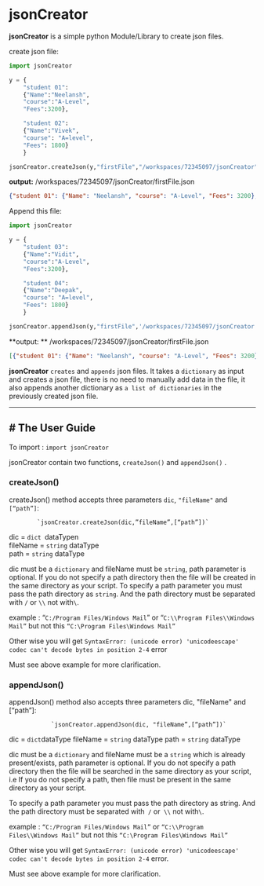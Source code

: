 # jsonCreator

**jsonCreator** is a simple python Module/Library to create  json files.

create json file:
```python
import jsonCreator

y = {
    "student 01":
    {"Name":"Neelansh",
    "course":"A-Level",
    "Fees":3200},

    "student 02":
    {"Name":"Vivek",
    "course": "A=level",
    "Fees": 1800}
    }

jsonCreator.createJson(y,"firstFile","/workspaces/72345097/jsonCreator")
```
**output:** /workspaces/72345097/jsonCreator/firstFile.json
```json
{"student 01": {"Name": "Neelansh", "course": "A-Level", "Fees": 3200}, "student 02": {"Name": "Vivek", "course": "A=level", "Fees": 1800}}
```

Append this file:
```python
import jsonCreator

y = {
    "student 03":
    {"Name":"Vidit",
    "course":"A-Level",
    "Fees":3200},

    "student 04":
    {"Name":"Deepak",
    "course": "A=level",
    "Fees": 1800}
    }

jsonCreator.appendJson(y,"firstFile",'/workspaces/72345097/jsonCreator')


```
**output: ** /workspaces/72345097/jsonCreator/firstFile.json
```json
[{"student 01": {"Name": "Neelansh", "course": "A-Level", "Fees": 3200}, "student 02": {"Name": "Vivek", "course": "A=level", "Fees": 1800}},{"student 03": {"Name": "Vidit", "course": "A-Level", "Fees": 3200}, "student 04": {"Name": "Deepak", "course": "A=level", "Fees": 1800}}]
```

**jsonCreator** `creates` and `appends` json files.
It takes a `dictionary` as input and creates a json file, there is no need to manually add data in the file, it also appends another dictionary as `a list of dictionaries` in the previously created json file.

------------

## # The User Guide

To import  : `import jsonCreator`

jsonCreator contain two functions, `createJson()` and `appendJson()`
.
### createJson()
createJson() method accepts three parameters `dic`, `"fileName"` and `[“path”]`:

			`jsonCreator.createJson(dic,”fileName”,[“path”])`
								
dic  = `dict `dataTypen\
fileName = `string` dataType\
path = `string` dataType

dic must be a `dictionary` and fileName must be `string`, path parameter is optional. If you do not specify a path directory then the file will be created in the same directory as your script.
To specify a path parameter you must pass the path directory as `string`. And the path directory must be separated with `/` or `\\` not with` \ `.

 example : “`C:/Program Files/Windows Mail`” or “`C:\\Program Files\\Windows Mail”` but not this `“C:\Program Files\Windows Mail”`
 
 Other wise you will get `SyntaxError: (unicode error) 'unicodeescape' codec can't decode bytes in position 2-4`  error
 
 Must see above example for more clarification.

### appendJson()
appendJson() method also accepts three parameters dic, "fileName" and [“path”]:


    			`jsonCreator.appendJson(dic, "fileName”,[“path”])`
dic = `dict`dataType
fileName = `string` dataType
path = `string` dataType

dic must be a `dictionary` and fileName must be a `string` which is already present/exists, path parameter is optional. If you do not specify a path directory then the file will be searched in the same directory as your script, i.e If you do not specify a path, then file must be present in the same directory as your script. 

To specify a path parameter you must pass the path directory as string. And the path directory must be separated with` /` or` \\` not with`\`.

example : `“C:/Program Files/Windows Mail”` or `“C:\\Program Files\\Windows Mail”` but not this `“C:\Program Files\Windows Mail”`

Other wise you will get `SyntaxError: (unicode error) 'unicodeescape' codec can't decode bytes in position 2-4` error.

Must see above example for more clarification.

